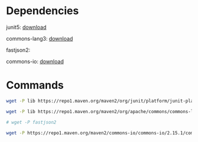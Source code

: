 # Dependencies

junit5: [download](https://central.sonatype.com/artifact/org.junit.platform/junit-platform-console-standalone/versions)

commons-lang3: [download](https://central.sonatype.com/artifact/org.apache.commons/commons-lang3/versions)

fastjson2:

commons-io: [download](https://central.sonatype.com/artifact/commons-io/commons-io/versions)

# Commands

```sh
wget -P lib https://repo1.maven.org/maven2/org/junit/platform/junit-platform-console-standalone/1.10.0/junit-platform-console-standalone-1.10.0.jar

wget -P lib https://repo1.maven.org/maven2/org/apache/commons/commons-lang3/3.13.0/commons-lang3-3.13.0.jar

# wget -P fastjson2

wget -P https://repo1.maven.org/maven2/commons-io/commons-io/2.15.1/commons-io-2.15.1.jar
```